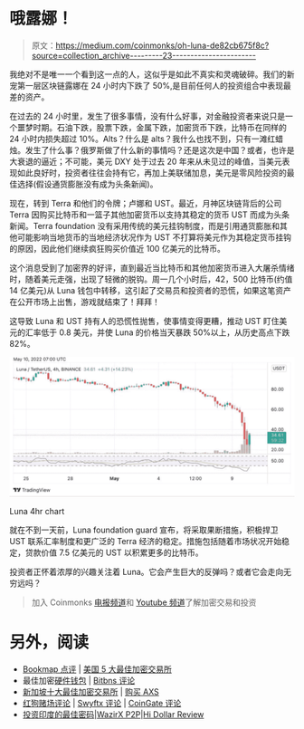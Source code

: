 # 哦露娜！

> 原文：<https://medium.com/coinmonks/oh-luna-de82cb675f8c?source=collection_archive---------23----------------------->

我绝对不是唯一一个看到这一点的人，这似乎是如此不真实和灵魂破碎。我们的新宠第一层区块链露娜在 24 小时内下跌了 50%,是目前任何人的投资组合中表现最差的资产。

在过去的 24 小时里，发生了很多事情，没有什么好事，对金融投资者来说只是一个噩梦时期。石油下跌，股票下跌，金属下跌，加密货币下跌，比特币在同样的 24 小时内损失超过 10%。Alts？什么是 alts？我什么也找不到，只有一滩红蜡烛。发生了什么事？俄罗斯做了什么新的事情吗？还是这次是中国？或者，也许是大衰退的逼近；不可能，美元 DXY 处于过去 20 年来从未见过的峰值，当美元表现如此良好时，投资者往往会持有它，再加上美联储加息，美元是零风险投资的最佳选择(假设通货膨胀没有成为头条新闻)。

现在，转到 Terra 和他们的令牌；卢娜和 UST。最近，月神区块链背后的公司 Terra 因购买比特币和一篮子其他加密货币以支持其稳定的货币 UST 而成为头条新闻。Terra foundation 没有采用传统的美元挂钩制度，而是引用通货膨胀和其他可能影响当地货币的当地经济状况作为 UST 不打算将美元作为其稳定货币挂钩的原因，因此他们继续疯狂购买价值近 100 亿美元的比特币。

这个消息受到了加密界的好评，直到最近当比特币和其他加密货币进入大屠杀情绪时，随着美元走强，出现了轻微的脱钩。周一几个小时后，42，500 比特币(约值 14 亿美元)从 Luna 钱包中转移，这引起了交易员和投资者的恐慌，如果这笔资产在公开市场上出售，游戏就结束了！拜拜！

这导致 Luna 和 UST 持有人的恐慌性抛售，使事情变得更糟，推动 UST 盯住美元的汇率低于 0.8 美元，并使 Luna 的价格当天暴跌 50%以上，从历史高点下跌 82%。

![](img/253e7274f2efd03eaaca93d4f26f343e.png)

Luna 4hr chart

就在不到一天前，Luna foundation guard 宣布，将采取果断措施，积极捍卫 UST 联系汇率制度和更广泛的 Terra 经济的稳定。措施包括随着市场状况开始稳定，贷款价值 7.5 亿美元的 UST 以积累更多的比特币。

投资者正怀着浓厚的兴趣关注着 Luna。它会产生巨大的反弹吗？或者它会走向无穷远吗？

> 加入 Coinmonks [电报频道](https://t.me/coincodecap)和 [Youtube 频道](https://www.youtube.com/c/coinmonks/videos)了解加密交易和投资

# 另外，阅读

*   [Bookmap 点评](https://coincodecap.com/bookmap-review-2021-best-trading-software) | [美国 5 大最佳加密交易所](https://coincodecap.com/crypto-exchange-usa)
*   最佳加密[硬件钱包](/coinmonks/hardware-wallets-dfa1211730c6) | [Bitbns 评论](/coinmonks/bitbns-review-38256a07e161)
*   [新加坡十大最佳加密交易所](https://coincodecap.com/crypto-exchange-in-singapore) | [购买 AXS](https://coincodecap.com/buy-axs-token)
*   [红狗赌场评论](https://coincodecap.com/red-dog-casino-review) | [Swyftx 评论](https://coincodecap.com/swyftx-review) | [CoinGate 评论](https://coincodecap.com/coingate-review)
*   [投资印度的最佳密码](https://coincodecap.com/best-crypto-to-invest-in-india-in-2021)|[WazirX P2P](https://coincodecap.com/wazirx-p2p)|[Hi Dollar Review](https://coincodecap.com/hi-dollar-review)